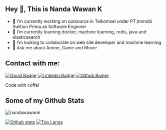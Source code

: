 ## Hey 👋, This is Nanda Wawan K
- 🔭 I’m currently working on outsource in Telkomsel under PT.Immobi Sulition Prima as Software Enginner
- 🌱 I’m currently learning docker, machine learning, redis, java and elasticsearch
- 👯 I’m looking to collaborate on web site developer and machine learning
- 💬 Ask me about Anime, Game and Movie

## Contact with me:
[![Gmail Badge](https://img.shields.io/badge/-nandawawank@gmail.com-c14438?style=flat&logo=Gmail&logoColor=white&link=mailto:nandawawank@gmail.com)](mailto:nandawawank@gmail.com) 
[![Linkedin Badge](https://img.shields.io/badge/-nandawawank-0072b1?style=flat&logo=Linkedin&logoColor=white&link=https://www.linkedin.com/in/nandawawank/)](https://www.linkedin.com/in/nandawawank/) [![Github Badge](https://img.shields.io/badge/-nandawawank-grey?style=flat&logo=github&logoColor=white&link=https://github.com/nandawawank/)](https://www.github.com/nandawawank/) <p align='left'>Code with coffe!</p>
## Some of my Github Stats
<p align=left> <img src=https://komarev.com/ghpvc/?username=nandawawank alt=nandawawank /> </p>

[![Github stats](https://github-readme-stats.vercel.app/api?username=nandawawank&show_icons=true&include_all_commits=true)](https://github.com/nandawawank/github-readme-stats)
[![Top Langs](https://github-readme-stats.vercel.app/api/top-langs/?username=nandawawank&layout=compact)](https://github.com/nandawawank/github-readme-stats)


